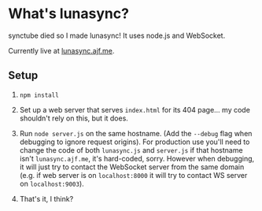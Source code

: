 What's lunasync?
================

synctube died so I made lunasync! It uses node.js and WebSocket.

Currently live at [lunasync.ajf.me](http://lunasync.ajf.me/).

Setup
-----

1. `npm install`

2. Set up a web server that serves `index.html` for its 404 page... my code shouldn't rely on this, but it does.

3. Run `node server.js` on the same hostname. (Add the `--debug` flag when debugging to ignore request origins). For production use you'll need to change the code of both `lunasync.js` and `server.js` if that hostname isn't `lunasync.ajf.me`, it's hard-coded, sorry. However when debugging, it will just try to contact the WebSocket server from the same domain (e.g. if web server is on `localhost:8000` it will try to contact WS server on `localhost:9003`).

4. That's it, I think?

